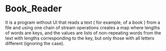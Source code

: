 # Book_Reader
It is a program without UI that reads a text ( for example, of a book ) from a file and using one chain of stream operations creates a map where lengths of words are keys, and the values are lists of non-repeating words from the text with lengths corresponding to the key, but only those with all letters different (ignoring the case).
